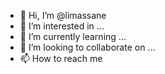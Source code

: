 - 👋 Hi, I’m @limassane 
- 👀 I’m interested in ... 
- 🌱 I’m currently learning ... 
- 💞️ I’m looking to collaborate on ...    
- 📫 How to reach me    

<!---
limassane/limassane is a ✨ special ✨ repository because its `README.md` (this file) appears on your GitHub profile.
You can click the Preview link to take a look at your changes.
--->
